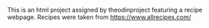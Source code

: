 This is an html project assigned by theodinproject featuring a recipe webpage.
Recipes were taken from https://www.allrecipes.com/
